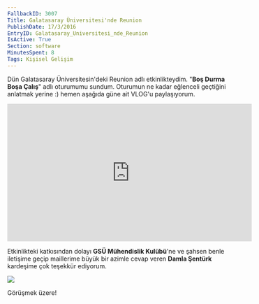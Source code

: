 ```yaml
---
FallbackID: 3007
Title: Galatasaray Üniversitesi'nde Reunion
PublishDate: 17/3/2016
EntryID: Galatasaray_Universitesi_nde_Reunion
IsActive: True
Section: software
MinutesSpent: 8
Tags: Kişisel Gelişim
---
```

Dün Galatasaray Üniversitesin'deki Reunion adlı etkinlikteydim. "**Boş Durma Boşa Çalış**" adlı oturumumu sundum. Oturumun ne kadar eğlenceli geçtiğini anlatmak yerine :) hemen aşağıda güne ait VLOG'u paylaşıyorum. <iframe width="560" height="315" src="https://www.youtube.com/embed/uQgckeqqIrk" frameborder="0" allowfullscreen></iframe>Etkinlikteki katkısından dolayı **GSÜ Mühendislik Kulübü**'ne ve şahsen benle iletişime geçip maillerime büyük bir azimle cevap veren **Damla Şentürk** kardeşime çok teşekkür ediyorum. ![](media/Galatasaray_Universitesi_nde_Reunion/galatasaray-universitesi.jpg)Görüşmek üzere!
